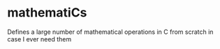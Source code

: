 # mathematiCs
Defines a large number of mathematical operations in C from scratch in case I ever need them
